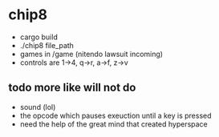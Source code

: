 # chip8
- cargo build
- ./chip8 file_path
- games in /game (nitendo lawsuit incoming)
- controls are 1->4, q->r, a->f, z->v

## todo more like will not do
- sound (lol)
- the opcode which pauses exeuction until a key is pressed
- need the help of the great mind that created hyperspace
